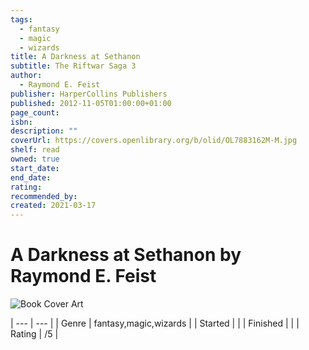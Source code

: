 ```yaml
---
tags:
  - fantasy
  - magic
  - wizards
title: A Darkness at Sethanon
subtitle: The Riftwar Saga 3
author:
  - Raymond E. Feist
publisher: HarperCollins Publishers
published: 2012-11-05T01:00:00+01:00
page_count: 
isbn: 
description: ""
coverUrl: https://covers.openlibrary.org/b/olid/OL7883162M-M.jpg
shelf: read
owned: true
start_date: 
end_date: 
rating: 
recommended_by: 
created: 2021-03-17
---
```


# A Darkness at Sethanon by Raymond E. Feist

![Book Cover Art](https://covers.openlibrary.org/b/olid/OL7883162M-M.jpg)


| --- | --- |
| Genre | fantasy,magic,wizards |
| Started |  |
| Finished |  |
| Rating | /5 |

